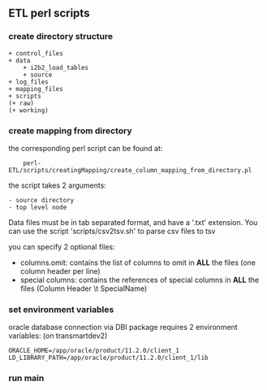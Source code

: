 ## ETL perl scripts

### create directory structure

	+ control_files  
	+ data  
		+ i2b2_load_tables
		+ source
	+ log_files  
	+ mapping_files  
	+ scripts 
	(+ raw)
	(+ working)

### create mapping from directory

the corresponding perl script can be found at: 

		perl-ETL/scripts/creatingMapping/create_column_mapping_from_directory.pl
		
		
the script takes 2 arguments: 

	- source directory
	- top level node
	
Data files must be in tab separated format, and have a '.txt' extension. You can use the script 'scripts/csv2tsv.sh' to parse csv files to tsv 

you can specify 2 optional files: 

- columns.omit: contains the list of columns to omit in **ALL** the files (one column header per line)
- special columns: contains the references of special columns in **ALL** the files (Column Header \t SpecialName)


### set environment variables
oracle database connection via DBI package requires 2 environment variables: (on transmartdev2)

	ORACLE_HOME=/app/oracle/product/11.2.0/client_1
	LD_LIBRARY_PATH=/app/oracle/product/11.2.0/client_1/lib
	
### run main